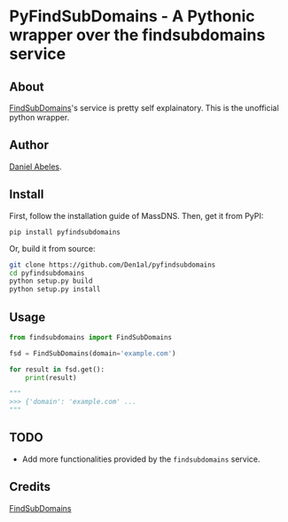 # PyFindSubDomains - A Pythonic wrapper over the findsubdomains service

## About

[FindSubDomains](https://findsubdomains.com/)'s service is pretty self explainatory. This is the unofficial python wrapper.

## Author

[Daniel Abeles](https://twitter.com/Daniel_Abeles).

## Install

First, follow the installation guide of MassDNS.
Then, get it from PyPI:

```
pip install pyfindsubdomains
```

Or, build it from source:

```bash
git clone https://github.com/Den1al/pyfindsubdomains
cd pyfindsubdomains
python setup.py build
python setup.py install
```

## Usage

```python
from findsubdomains import FindSubDomains

fsd = FindSubDomains(domain='example.com')

for result in fsd.get():
    print(result)

"""
>>> {'domain': 'example.com' ...
"""
```

## TODO
* Add more functionalities provided by the `findsubdomains` service.

## Credits

[FindSubDomains](https://findsubdomains.com/)
